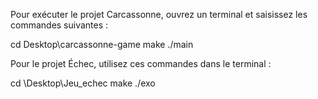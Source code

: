 Pour exécuter le projet Carcassonne, ouvrez un terminal et saisissez les commandes suivantes :

cd Desktop\carcassonne-game
make
./main


Pour le projet Échec, utilisez ces commandes dans le terminal :

cd \Desktop\Jeu_echec
make
./exo

